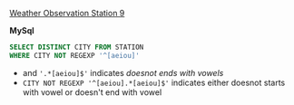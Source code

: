 [Weather Observation Station 9](https://www.hackerrank.com/challenges/weather-observation-station-9/)

**MySql**
```sql
SELECT DISTINCT CITY FROM STATION
WHERE CITY NOT REGEXP '^[aeiou]'
```
- and `'.*[aeiou]$'` indicates *doesnot ends with vowels*
- `CITY NOT REGEXP '^[aeiou].*[aeiou]$'` indicates either doesnot starts with vowel or doesn't end with vowel
